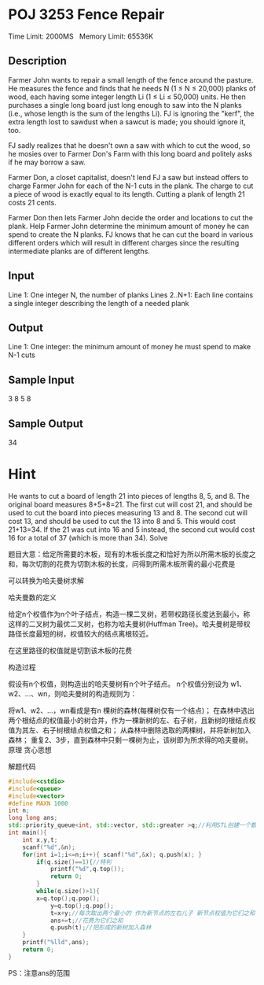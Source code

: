 # POJ 3253 Fence Repair
Time Limit: 2000MS	 	Memory Limit: 65536K
## Description

Farmer John wants to repair a small length of the fence around the pasture. He measures the fence and finds that he needs N (1 ≤ N ≤ 20,000) planks of wood, each having some integer length Li (1 ≤ Li ≤ 50,000) units. He then purchases a single long board just long enough to saw into the N planks (i.e., whose length is the sum of the lengths Li). FJ is ignoring the "kerf", the extra length lost to sawdust when a sawcut is made; you should ignore it, too.

FJ sadly realizes that he doesn't own a saw with which to cut the wood, so he mosies over to Farmer Don's Farm with this long board and politely asks if he may borrow a saw.

Farmer Don, a closet capitalist, doesn't lend FJ a saw but instead offers to charge Farmer John for each of the N-1 cuts in the plank. The charge to cut a piece of wood is exactly equal to its length. Cutting a plank of length 21 costs 21 cents.

Farmer Don then lets Farmer John decide the order and locations to cut the plank. Help Farmer John determine the minimum amount of money he can spend to create the N planks. FJ knows that he can cut the board in various different orders which will result in different charges since the resulting intermediate planks are of different lengths.

## Input

Line 1: One integer N, the number of planks
Lines 2..N+1: Each line contains a single integer describing the length of a needed plank
## Output

Line 1: One integer: the minimum amount of money he must spend to make N-1 cuts
## Sample Input

3
8
5
8
## Sample Output

34
# Hint

He wants to cut a board of length 21 into pieces of lengths 8, 5, and 8.
The original board measures 8+5+8=21. The first cut will cost 21, and should be used to cut the board into pieces measuring 13 and 8. The second cut will cost 13, and should be used to cut the 13 into 8 and 5. This would cost 21+13=34. If the 21 was cut into 16 and 5 instead, the second cut would cost 16 for a total of 37 (which is more than 34).
Solve

题目大意：给定所需要的木板，现有的木板长度之和恰好为所以所需木板的长度之和，每次切割的花费为切割木板的长度，问得到所需木板所需的最小花费是

可以转换为哈夫曼树求解

哈夫曼数的定义

给定n个权值作为n个叶子结点，构造一棵二叉树，若带权路径长度达到最小，称这样的二叉树为最优二叉树，也称为哈夫曼树(Huffman Tree)。哈夫曼树是带权路径长度最短的树，权值较大的结点离根较近。

在这里路径的权值就是切割该木板的花费

构造过程

假设有n个权值，则构造出的哈夫曼树有n个叶子结点。 n个权值分别设为 w1、w2、…、wn，则哈夫曼树的构造规则为：

将w1、w2、…，wn看成是有n 棵树的森林(每棵树仅有一个结点)；
在森林中选出两个根结点的权值最小的树合并，作为一棵新树的左、右子树，且新树的根结点权值为其左、右子树根结点权值之和；
从森林中删除选取的两棵树，并将新树加入森林；
重复2、3步，直到森林中只剩一棵树为止，该树即为所求得的哈夫曼树。
原理 贪心思想

解题代码

```cpp
#include<cstdio>
#include<queue>
#include<vector>
#define MAXN 1000
int n;
long long ans;
std::priority_queue<int, std::vector, std::greater >q;//利用STL创建一个数越小优先级越高的优先队列 
int main(){
	int x,y,t;
	scanf("%d",&n);
	for(int i=1;i<=n;i++){ scanf("%d",&x); q.push(x); } 
        if(q.size()==1){//特判 
            printf("%d",q.top()); 
            return 0; 
        } 
        while(q.size()>1){
	    x=q.top();q.pop();
            y=q.top();q.pop();
            t=x+y;//每次取出两个最小的 作为新节点的左右儿子 新节点权值为它们之和 
            ans+=t;//花费为它们之和
            q.push(t);//把形成的新树加入森林 
	}
	printf("%lld",ans);
	return 0;
}
```
PS：注意ans的范围
